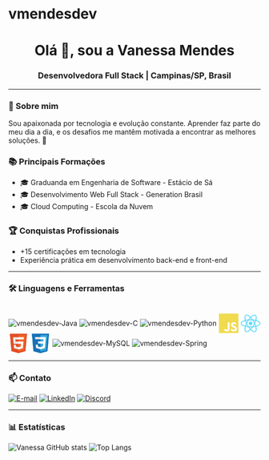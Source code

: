 # vmendesdev
<h1 align="center">Olá 👋, sou a Vanessa Mendes</h1>
<h3 align="center">Desenvolvedora Full Stack | Campinas/SP, Brasil</h3>

---
### 🧩 Sobre mim
Sou apaixonada por tecnologia e evolução constante. Aprender faz parte do meu dia a dia, e os desafios me mantêm motivada a encontrar as melhores soluções. 🚀

### 📚 Principais Formações
- 🎓 Graduanda em Engenharia de Software - Estácio de Sá
- 🎓 Desenvolvimento Web Full Stack - Generation Brasil
- 🎓 Cloud Computing - Escola da Nuvem

### 🏆 Conquistas Profissionais
- +15 certificações em tecnologia
- Experiência prática em desenvolvimento back-end e front-end

---
### 🛠️ Linguagens e Ferramentas
<div style="display: inline_block"><br>
  <img align="center" alt="vmendesdev-Java" height="40" width="40" src="https://cdn.jsdelivr.net/gh/devicons/devicon@latest/icons/java/java-original.svg">
  <img align="center" alt="vmendesdev-C" height="40" width="40" src="https://cdn.jsdelivr.net/gh/devicons/devicon@latest/icons/c/c-original.svg">
  <img align="center" alt="vmendesdev-Python" height="40" width="40" src="https://cdn.jsdelivr.net/gh/devicons/devicon@latest/icons/python/python-original.svg">
  <img align="center" alt="vmendesdev-Javascript" height="40" width="40" src="https://raw.githubusercontent.com/devicons/devicon/master/icons/javascript/javascript-plain.svg">
  <img align="center" alt="vmendesdev-React" height="40" width="40" src="https://raw.githubusercontent.com/devicons/devicon/master/icons/react/react-original.svg">
  <img align="center" alt="vmendesdev-HTML" height="40" width="40" src="https://raw.githubusercontent.com/devicons/devicon/master/icons/html5/html5-original.svg">
  <img align="center" alt="vmendesdev-CSS" height="40" width="40" src="https://raw.githubusercontent.com/devicons/devicon/master/icons/css3/css3-original.svg">
  <img align="center" alt="vmendesdev-MySQL" height="40" width="40" src="https://cdn.jsdelivr.net/gh/devicons/devicon@latest/icons/mysql/mysql-original.svg">
  <img align="center" alt="vmendesdev-Spring" height="40" width="40" src="https://cdn.jsdelivr.net/gh/devicons/devicon@latest/icons/spring/spring-original.svg">
</div>

---
### 📫 Contato
[![E-mail](https://img.shields.io/badge/E--mail-D14836?style=for-the-badge&logo=gmail&logoColor=white)](mailto:vanessam.mendes@outlook.com.br)
[![LinkedIn](https://img.shields.io/badge/LinkedIn-0077B5?style=for-the-badge&logo=linkedin&logoColor=white)](https://www.linkedin.com/in/vanessam-mendes/)
[![Discord](https://img.shields.io/badge/Discord-7289DA?style=for-the-badge&logo=discord&logoColor=white)](https://discord.com/users/vmendesdev)

---
### 📊 Estatísticas
![Vanessa GitHub stats](https://github-readme-stats.vercel.app/api?username=vmendesdev&show_icons=true&theme=tokyonight&count_private=true)
![Top Langs](https://github-readme-stats.vercel.app/api/top-langs/?username=vmendesdev&layout=compact&bg_color=000&border_color=30A3DC&title_color=E94D5F&text_color=FFF)
